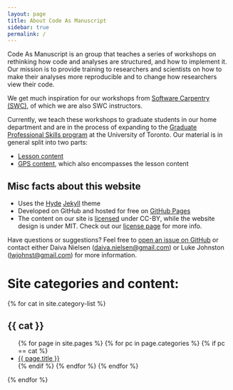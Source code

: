 ```yaml
---
layout: page
title: About Code As Manuscript
sidebar: true
permalink: /
---
```


<p class="message">

  Code As Manuscript is an group that teaches a series of workshops on
  rethinking how code and analyses are structured, and how to
  implement it.  Our mission is to provide training to researchers and
  scientists on how to make their analyses more reproducible and to
  change how researchers view their code.
  
</p>

We get much inspiration for our workshops from
[Software Carpentry (SWC)](http://software-carpentry.org/), of which
we are also SWC instructors.

Currently, we teach these workshops to graduate students in our home
department and are in the process of expanding to the
[Graduate Professional Skills program](http://www.sgs.utoronto.ca/currentstudents/Pages/Professional-Development.aspx)
at the University of Toronto.  Our material is in general split into
two parts:

* [Lesson content](lessons/)
* [GPS content](gps/), which also encompasses the lesson content

## Misc facts about this website ##

* Uses the [Hyde](http://hyde.getpoole.com/)
  [Jekyll](http://jekyllrb.com) theme
* Developed on GitHub and hosted for free on [GitHub Pages](https://pages.github.com)
* The content on our site is [licensed](LICENSE/) under CC-BY, while
  the website design is under MIT.  Check out our
  [license page](LICENSE/) for more info.

Have questions or suggestions? Feel free to
[open an issue on GitHub](https://github.com/codeasmanuscript/development/issues/new)
or contact either Daiva Nielsen (<daiva.nielsen@gmail.com>) or Luke
Johnston (<lwjohnst@gmail.com>) for more information.

# Site categories and content: #

{% for cat in site.category-list %}

## {{ cat }} ##

<ul>
  {% for page in site.pages %}
      {% for pc in page.categories %}
        {% if pc == cat %}
          <li><a href="{{ site.baseurl }}{{ page.url }}">{{ page.title }}</a></li>
        {% endif %}   <!-- cat-match-p -->
      {% endfor %}  <!-- page-category -->
  {% endfor %}  <!-- page -->
</ul>
{% endfor %}

